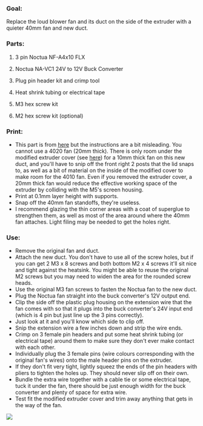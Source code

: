 ### Goal:

Replace the loud blower fan and its duct on the side of the extruder with a quieter 40mm fan and new duct.


### Parts:

1. 3 pin Noctua NF-A4x10 FLX

2. Noctua NA-VC1 24V to 12V Buck Converter

3. Plug pin header kit and crimp tool

4. Heat shrink tubing or electrical tape

5. M3 hex screw kit

6. M2 hex screw kit (optional)


### Print:

- This part is from [here](https://www.printables.com/model/447333-ankermake-m5-noctua-heat-sink-fan-adapter/files) but the instructions are a bit misleading.
You cannot use a 4020 fan (20mm thick). There is only room under the modified extruder cover (see [here](https://github.com/BrockCruess/3D-Printing/tree/main/AnkerMake%20M5%20Mods/Quieter%20Model%20Cooling%20Fan)) for a 10mm thick fan on this new duct,
and you'll have to snip off the front right 2 posts that the lid snaps to, as well as a bit of material on the inside of the modified cover to make room for the 4010 fan. Even if you removed the extruder cover, a 20mm thick fan would reduce the effective working space of the extruder by colliding with the M5's screen housing.
- Print at 0.1mm layer height with supports.
- Snap off the 40mm fan standoffs, they're useless.
- I recommend glazing the thin corner areas with a coat of superglue to strengthen them, as well as most of the area around where the 40mm fan attaches. Light filing may be needed to get the holes right.


### Use:

- Remove the original fan and duct.
- Attach the new duct. You don't have to use all of the screw holes, but if you can get 2 M3 x 8 screws and both bottom M2 x 4 screws it'll sit nice and tight against the heatsink. You might be able to reuse the original M2 screws but you may need to widen the area for the rounded screw heads.
- Use the original M3 fan screws to fasten the Noctua fan to the new duct.
- Plug the Noctua fan straight into the buck converter's 12V output end.
- Clip the side off the plastic plug housing on the extension wire that the fan comes with so that it plugs into the buck converter's 24V input end (which is 4 pin but just line up the 3 pins correctly).
- Just look at it and you'll know which side to clip off.
- Snip the extension wire a few inches down and strip the wire ends.
- Crimp on 3 female pin headers and put some heat shrink tubing (or electrical tape) around them to make sure they don't ever make contact with each other.
- Individually plug the 3 female pins (wire colours corresponding with the original fan's wires) onto the male header pins on the extruder.
- If they don't fit very tight, lightly squeez the ends of the pin headers with pliers to tighten the holes up. They should never slip off on their own.
- Bundle the extra wire together with a cable tie or some electrical tape, tuck it under the fan, there should be just enough width for the buck converter and plenty of space for extra wire.
- Test fit the modified extruder cover and trim away anything that gets in the way of the fan.

![](https://i.ibb.co/D9cQXKK/IMG-1284.jpg)
